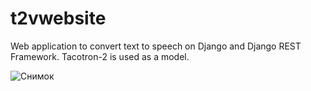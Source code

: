# t2vwebsite
Web application to convert text to speech on Django and Django REST Framework. Tacotron-2 is used as a model.

![Снимок](https://user-images.githubusercontent.com/45492387/65965281-08af9580-e467-11e9-8087-e7badb7000cc.PNG)
